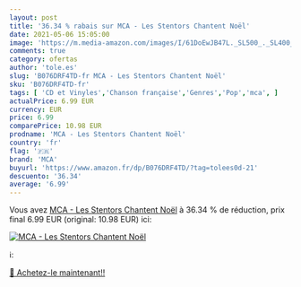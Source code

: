 ```yaml
---
layout: post
title: '36.34 % rabais sur MCA - Les Stentors Chantent Noël'
date: 2021-05-06 15:05:00
image: 'https://m.media-amazon.com/images/I/61DoEwJB47L._SL500_._SL400_.jpg'
comments: true
category: ofertas
author: 'tole.es'
slug: 'B076DRF4TD-fr MCA - Les Stentors Chantent Noël'
sku: 'B076DRF4TD-fr'
tags: [ 'CD et Vinyles','Chanson française','Genres','Pop','mca', ]
actualPrice: 6.99 EUR
currency: EUR
price: 6.99
comparePrice: 10.98 EUR
prodname: 'MCA - Les Stentors Chantent Noël'
country: 'fr'
flag: '🇫🇷'
brand: 'MCA'
buyurl: 'https://www.amazon.fr/dp/B076DRF4TD/?tag=tolees0d-21'
descuento: '36.34'
average: '6.99'
---
```


Vous avez [MCA - Les Stentors Chantent Noël](https://www.amazon.fr/dp/B076DRF4TD/?tag=tolees0d-21)  à  36.34 % de réduction, prix final  6.99 EUR (original: 10.98 EUR) ici:

[![MCA - Les Stentors Chantent Noël](https://m.media-amazon.com/images/I/61DoEwJB47L._SL500_._SL400_.jpg)](https://www.amazon.fr/dp/B076DRF4TD/?tag=tolees0d-21)

ℹ️:


[🛒 Achetez-le maintenant!!](https://www.amazon.fr/dp/B076DRF4TD/?tag=tolees0d-21)
